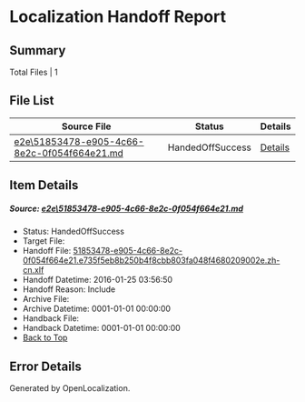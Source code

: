 # <a name='report-top'></a> Localization Handoff Report

## Summary
 Total Files | 1

## File List
 Source File | Status | Details 
 ----------- | ------ | ------- 
 [e2e\51853478-e905-4c66-8e2c-0f054f664e21.md](https://github.com/OpenLocalizationTest/oltest/blob/47c517b5091e59ab801d47a0d6f91ff3cc3fc503/e2e/51853478-e905-4c66-8e2c-0f054f664e21.md) | HandedOffSuccess | [Details](#4281546c60652ed71fd590476e1d09128442beb61)

## Item Details
##### <a name='4281546c60652ed71fd590476e1d09128442beb61'></a> Source: [e2e\51853478-e905-4c66-8e2c-0f054f664e21.md](https://github.com/OpenLocalizationTest/oltest/blob/47c517b5091e59ab801d47a0d6f91ff3cc3fc503/e2e/51853478-e905-4c66-8e2c-0f054f664e21.md)
* Status: HandedOffSuccess
* Target File: 
* Handoff File: [51853478-e905-4c66-8e2c-0f054f664e21.e735f5eb8b250b4f8cbb803fa048f4680209002e.zh-cn.xlf](https://github.com/OpenLocalizationTestOrg/olhandoff/blob/43375b5e1ab189b56c8f84aab5320fccb6a97c2b/ol-handoff/OpenLocalizationTestOrg/oltest.zh-cn/qimu/51853478-e905-4c66-8e2c-0f054f664e21.e735f5eb8b250b4f8cbb803fa048f4680209002e.zh-cn.xlf)
* Handoff Datetime: 2016-01-25 03:56:50
* Handoff Reason: Include
* Archive File: 
* Archive Datetime: 0001-01-01 00:00:00
* Handback File: 
* Handback Datetime: 0001-01-01 00:00:00
* [Back to Top](#report-top)


## Error Details

Generated by OpenLocalization.
